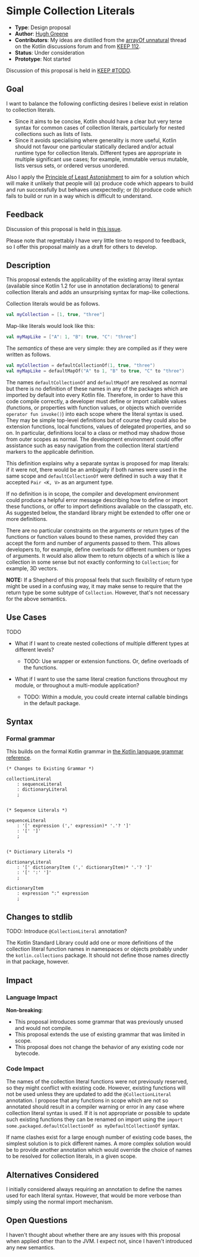 # Simple Collection Literals #

* **Type**: Design proposal
* **Author**: [Hugh Greene](https://github.com/HughG)
* **Contributors**: My ideas are distilled from the
[arrayOf unnatural](https://discuss.kotlinlang.org/t/arrayof-unnatural/1637) thread on the Kotlin discussions forum and
from [KEEP 112](https://github.com/Kotlin/KEEP/pull/112).
* **Status**: Under consideration
* **Prototype**: Not started

Discussion of this proposal is held in [KEEP #TODO](https://github.com/Kotlin/KEEP/issues/TODO).


## Goal ##

I want to balance the following conflicting desires I believe exist in relation to collection literals.

* Since it aims to be concise, Kotlin should have a clear but very terse syntax for common cases of collection
literals, particularly for nested collections such as lists of lists.
* Since it avoids specialising where generality is more useful, Kotlin should not favour one particular statically
declared and/or actual runtime type for collection literals.  Different types are appropriate in multiple
significant use cases; for example, immutable versus mutable, lists versus sets, or ordered versus unordered.

Also I apply the [Principle of Least Astonishment](https://en.wikipedia.org/wiki/Principle_of_least_astonishment) to
aim for a solution which will make it unlikely that people will (a) produce code which appears to build and run
successfully but behaves unexpectedly; or (b) produce code which fails to build or run in a way which is difficult to
understand.


## Feedback ##

Discussion of this proposal is held in [this issue](https://github.com/Kotlin/KEEP/issues/TODO).

Please note that regrettably I have very little time to respond to feedback, so I offer this proposal mainly as a
draft for others to develop.  


## Description ##

This proposal extends the applicability of the existing array literal syntax (available since Kotlin 1.2 for use in
annotation declarations) to general collection literals and adds an unsurprising syntax for map-like collections. 

Collection literals would be as follows.

```Kotlin
val myCollection = [1, true, "three"]
```

Map-like literals would look like this:

```Kotlin
val myMapLike = ["A": 1, "B": true, "C": "three"]
```

The _semantics_ of these are very simple: they are compiled as if they were written as follows.

```Kotlin
val myCollection = defaultCollectionOf(1, true, "three")
val myMapLike = defaultMapOf("A" to 1, "B" to true, "C" to "three")
```

The names `defaultCollectionOf` and `defaultMapOf` are resolved as normal but there is no definition of these names
in any of the packages which are imported by default into every Kotlin file.  Therefore, in order to have this code
compile correctly, a developer must define or import callable values (functions, or properties with function values,
or objects which override `operator fun invoke()`) into each scope where the literal syntax is used.  They may be
simple top-level definitions but of course they could also be extension functions, local functions, values of
delegated properties, and so on.  In particular, definitions local to a class or method may shadow those from outer
scopes as normal.  The development environment could offer assistance such as easy navigation from the collection
literal start/end markers to the applicable definition.   

This definition explains why a separate syntax is proposed for map literals: if it were not, there would be an
ambiguity if both names were used in the same scope and `defaultCollectionOf` were defined in such a way that it
accepted `Pair <K, V>` as an argument type.  

If no definition is in scope, the compiler and development environment could produce a helpful error message
describing how to define or import these functions, or offer to import definitions available on the classpath, etc.
As suggested below, the standard library might be extended to offer one or more definitions.

There are no particular constraints on the arguments or return types of the functions or function values bound to these
names, provided they can accept the form and number of arguments passed to them.  This allows developers to, for
example, define overloads for different numbers or types of arguments.  It would also allow them to return objects of a
which is like a collection in some sense but not exactly conforming to `Collection`; for example, 3D vectors. 

**NOTE:** If a Shepherd of this proposal feels that such flexibility of return type might be used in a confusing
way, it may make sense to require that the return type be some subtype of `Collection`.  However, that's not necessary
for the above semantics.


## Use Cases ##

TODO

* What if I want to create nested collections of multiple different types at different levels?

  * TODO: Use wrapper or extension functions.  Or, define overloads of the functions.

* What if I want to use the same literal creation functions throughout my module, or throughout a multi-module
application?

  * TODO: Within a module, you could create internal callable bindings in the default package.


## Syntax ##

### Formal grammar ###

This builds on the formal Kotlin grammar in
[the Kotlin language grammar reference](https://kotlinlang.org/docs/reference/grammar.html).


```EBNF
(* Changes to Existing Grammar *)

collectionLiteral
    : sequenceLiteral
    : dictionaryLiteral
    ;


(* Sequence Literals *)

sequenceLiteral
    : '[' expression (',' expression)* '.'? ']'
    : '[' ']'
    ;


(* Dictionary Literals *)

dictionaryLiteral
    : '[' dictionaryItem (',' dictionaryItem)* '.'? ']'
    : '[' ':' ']'
    ;

dictionaryItem
    : expression ":" expression
    ;
```



## Changes to stdlib ##

TODO: Introduce `@CollectionLiteral` annotation?

The Kotlin Standard Library could add one or more definitions of the collection literal function names in namespaces or
objects probably under the `kotlin.collections` package.  It should not define those names directly in that package,
however.


## Impact ##

### Language Impact ###

**Non-breaking**:
 * This proposal introduces some grammar that was previously unused and would not compile.
 * This proposal extends the use of existing grammar that was limited in scope.
 * This proposal does not change the behavior of any existing code nor bytecode.

### Code Impact ###

The names of the collection literal functions were not previously reserved, so they might conflict with existing
code.  However, existing functions will not be used unless they are updated to add the `@CollectionLiteral`
annotation.  I propose that any functions in scope which are not so annotated should result in a compiler warning or
error in any case where collection literal syntax is used.  If it is not appropriate or possible to update such
existing functions they can be renamed on import using the `import some.packaged.defaultCollectionOf as
myDefaultCollectionOf` syntax.

If name clashes exist for a large enough number of existing code bases, the simplest solution is to pick different
names.  A more complex solution would be to provide another annotation which would override the choice of names to be
resolved for collection literals, in a given scope.
  

## Alternatives Considered ##

I initially considered always requiring an annotation to define the names used for each literal syntax.  However, that
would be more verbose than simply using the normal import mechanism.


## Open Questions ##

I haven't thought about whether there are any issues with this proposal when applied other than to the JVM.  I expect
not, since I haven't introduced any new semantics.